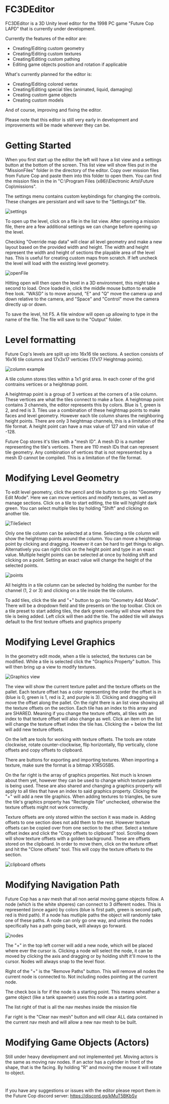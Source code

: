 # FC3DEditor

FC3DEditor is a 3D Unity level editor for the 1998 PC game "Future Cop LAPD" that is currently under development.

Currently the features of the editor are:
- Creating/Editing custom geometry
- Creating/Editing custom textures
- Creating/Editing custom pathing
- Editing game objects position and rotation if applicable

What's currently planned for the editor is:
- Creating/Editing colored vertex
- Creating/Editing special tiles (animated, liquid, damaging)
- Creating custom game objects
- Creating custom models

And of course, improving and fixing the editor.

Please note that this editor is still very early in development and improvements will be made wherever they can be.

# Getting Started

When you first start up the editor the left will have a list view and a settings button at the bottom of the screen.
This list view will show files put in the "MissionFiles" folder in the directory of the editor. Copy over mission files from Future Cop and paste them into this folder to open them.
You can find the mission files in the in "C:\Program Files (x86)\Electronic Arts\Future Cop\missions".

The settings menu contains custom keybindings for changing the controls. These changes are persistant and will save to the "Settings.txt" file.

![settings](https://github.com/BahKooJ/FC3DEditor/assets/71286169/9ebd5e14-0488-4065-81d7-081e0fce99b1)

To open up the level, click on a file in the list view. After opening a mission file, there are a few additional settings we can change before opening up the level.

Checking "Override map data" will clear all level geometry and make a new layout based on the provided width and height. The width and height represent the width and height of sections the playable area of the level has. This is useful for creating custom maps from scratch. If left uncheck the level will load with the existing level geometry.

![openFile](https://github.com/BahKooJ/FC3DEditor/assets/71286169/527bb545-82e8-4deb-80e7-86aea320d5e9)

Hitting open will then open the level in a 3D environment, this might take a second to load. Once loaded in, click the middle mouse button to enable free look. "WASD" is to move around, "E" and "Q" move the camera up and down relative to the camera, and "Space" and "Control" move the camera directly up or down.

To save the level, hit F5. A file window will open up allowing to type in the name of the file. The file will save to the "Output" folder.

# Level formatting

Future Cop's levels are split up into 16x16 tile sections. A section consists of 16x16 tile columns and 17x3x17 verticies (17x17 Heightmap points).

![column example](https://user-images.githubusercontent.com/71286169/226208727-063974eb-0952-4f59-89c0-3483cc88ccab.PNG)

A tile column stores tiles within a 1x1 grid area. In each coner of the grid contrains vertices or a heightmap point.

A heightmap point is a group of 3 vertices at the corners of a tile column. These vertices are what the tiles connect to make a face. A heightmap point contains 3 channels, the editor represents this by colors. Blue is 1, green is 2, and red is 3. Tiles use a combination of these heightmap points to make faces and level geometry. However each tile column shares the neighboring height points. There are only 3 heightmap channels, this is a limitation of the file format. A height point can have a max value of 127 and min value of -128.

Future Cop stores it's tiles with a "mesh ID". A mesh ID is a number representing the tile's vertices. There are 110 mesh IDs that can represent tile geometry. Any combination of vertices that is not represented by a mesh ID cannot be compiled. This is a limitation of the file format.

# Modifying Level Geometry

To edit level geometry, click the pencil and tile button to go into "Geometry Edit Mode". Here we can move vertices and modify textures, as well as manage sections.
Click on a tile to start editing, the tile will highlight dark green. You can select multiple tiles by holding "Shift" and clicking on another tile.

![TileSelect](https://user-images.githubusercontent.com/71286169/226211978-2e9638e0-ad9e-414f-9e24-a73f20b7a77b.PNG)

Only one tile column can be selected at a time. Selecting a tile column will show the heightmap points around the column.
You can move a heightmap point by clicking and dragging. However it can be hard to get things to align. Alternatively you can right click on the height point and type in an exact value.
Multiple height points can be selected at once by holding shift and clicking on a point. Setting an exact value will change the height of the selected points.

![points](https://user-images.githubusercontent.com/71286169/226213243-45b4eefb-bfc9-4aeb-bccb-e460d52e49c1.PNG)

All heights in a tile column can be selected by holding the number for the channel (1, 2 or 3) and clicking on a tile inside the tile column.

To add tiles, click the tile and "+" button to go into "Geometry Add Mode". There will be a dropdown field and tile presents on the top toolbar.
Click on a tile preset to start adding tiles, the dark green overlay will show where the tile is being added. Left click will then add the tile. The added tile will always default to the first texture offsets and graphics property

# Modifying Level Graphics

In the geometry edit mode, when a tile is selected, the textures can be modified. While a tile is selected click the "Graphics Property" button. This will then bring up a view to modify textures.

![Graphics view](https://user-images.githubusercontent.com/71286169/226214068-8b8b8448-6393-4d93-9523-583270628297.PNG)

The view will show the current texture pallet and the texture offsets on the pallet. Each texture offset has a color representing the order the offset is in (blue is 0, green is 1, red is 2, and purple is 3). Clicking and dragging will move the offset along the pallet. On the right there is an list view showing all the texture offsets on the section. Each tile has an index to this array and are SHARED. Meaning if you change the texture offsets, all tiles with an index to that texture offset will also change as well. Click an item on the list will change the texture offset index the tile has. Clicking the + below the list will add new texture offsets.

On the left are tools for working with texture offsets. The tools are rotate clockwise, rotate counter-clockwise, flip horizontally, flip vertically, clone offsets and copy offsets to clipboard.

There are buttons for exporting and importing textures. When importing a texture, make sure the format is a bitmap X1R5G5B5.

On the far right is the array of graphics properties. Not much is known about them yet, however they can be used to change which texture palette is being used. These are also shared and changing a graphics property will apply to all tiles that have an index to said graphics property. Clicking the "+" will add a new tile graphics. When adding textures to triangles, be sure the tile's graphics property has "Rectangle Tile" unchecked, otherwise the texture offsets might not work correctly.

Texture offsets are only stored within the section it was made in. Adding offsets to one section does not add them to the rest. However texture offsets can be copied over from one section to the other. Select a texture offset index and click the "Copy offsets to clipboard" tool. Scrolling down will show texture offsets with a golden background. These are offsets stored on the clipboard. In order to move them, click on the texture offset and hit the "Clone offsets" tool. This will copy the texture offsets to the section.

![clipboard offsets](https://user-images.githubusercontent.com/71286169/226215163-0fee144c-a5e3-4c2d-967b-85e868ad34b8.PNG)

# Modifying Navigation Path

Future Cop has a nav mesh that all non aerial moving game objects follow. A node (which is the white shperes) can connect to 3 different nodes.
This is represented (once again) by colors (blue is first path, green is second path, red is third path). If a node has mutliple paths the object will randomly take one of these paths. A node can only go one way, and unless the nodes specifically has a path going back, will always go forward.

![nodes](https://user-images.githubusercontent.com/71286169/226215538-2e232d00-dee6-4d7b-9861-49b23d694d82.PNG)

The "+" in the top left corner will add a new node, which will be placed where ever the cursor is. Clicking a node will select the node, it can be moved by clicking the axis and dragging or by holding shift it'll move to the cursor. Nodes will always snap to the level floor.

Right of the "+" is the "Remove Paths" button. This will remove all nodes the current node is connected to. Not including nodes pointing at the current node.

The check box is for if the node is a starting point. This means wheather a game object (like a tank spawner) uses this node as a starting point.

The list right of that is all the nav meshes inside the mission file

Far right is the "Clear nav mesh" button and will clear ALL data contained in the current nav mesh and will allow a new nav mesh to be built.

# Modifying Game Objects (Actors)

Still under heavy development and not implemented yet. Moving actors is the same as moving nav nodes. If an actor has a cylinder in front of the shape, that is the facing. By holding "R" and moving the mouse it will rotate to object.

# 

If you have any suggestions or issues with the editor please report them in the Future Cop discord server: https://discord.gg/kMuT5BKbSy
